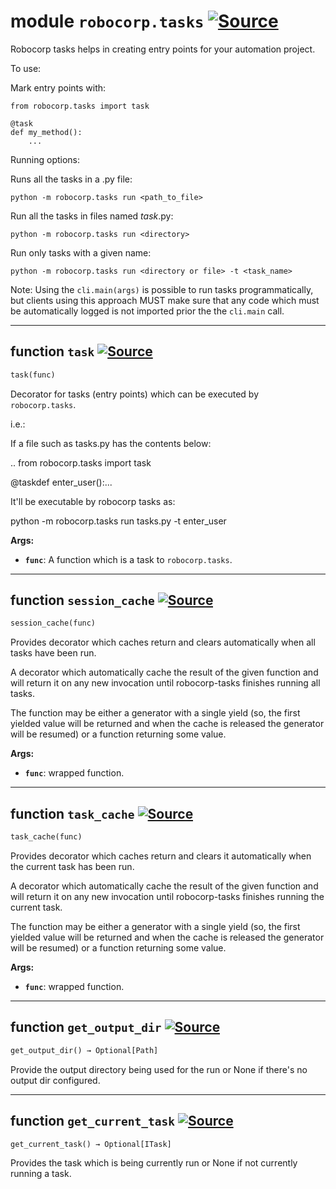 <!-- markdownlint-disable -->

# module `robocorp.tasks` [![Source](https://img.shields.io/badge/-source-cccccc?style=flat-square)](https://github.com/robocorp/robo/tree/master/tasks/src/robocorp/tasks/__init__.py#L0)

Robocorp tasks helps in creating entry points for your automation project.

To use:

Mark entry points with:

```
from robocorp.tasks import task

@task
def my_method():
    ...
```

Running options:

Runs all the tasks in a .py file:

`python -m robocorp.tasks run <path_to_file>`

Run all the tasks in files named *task*.py:

`python -m robocorp.tasks run <directory>`

Run only tasks with a given name:

`python -m robocorp.tasks run <directory or file> -t <task_name>`



Note: Using the `cli.main(args)` is possible to run tasks programmatically, but clients using this approach MUST make sure that any code which must be automatically logged is not imported prior the the `cli.main` call.


---

## function `task` [![Source](https://img.shields.io/badge/-source-cccccc?style=flat-square)](https://github.com/robocorp/robo/tree/master/tasks/src/robocorp/tasks/__init__.py#L43)


```python
task(func)
```

Decorator for tasks (entry points) which can be executed by `robocorp.tasks`.

i.e.:

If a file such as tasks.py has the contents below:

.. from robocorp.tasks import task

@taskdef enter_user():...



It'll be executable by robocorp tasks as:

python -m robocorp.tasks run tasks.py -t enter_user



**Args:**

 - <b>`func`</b>:  A function which is a task to `robocorp.tasks`.


---

## function `session_cache` [![Source](https://img.shields.io/badge/-source-cccccc?style=flat-square)](https://github.com/robocorp/robo/tree/master/tasks/src/robocorp/tasks/__init__.py#L74)


```python
session_cache(func)
```

Provides decorator which caches return and clears automatically when all tasks have been run.

A decorator which automatically cache the result of the given function and will return it on any new invocation until robocorp-tasks finishes running all tasks.

The function may be either a generator with a single yield (so, the first yielded value will be returned and when the cache is released the generator will be resumed) or a function returning some value.



**Args:**

 - <b>`func`</b>:  wrapped function.


---

## function `task_cache` [![Source](https://img.shields.io/badge/-source-cccccc?style=flat-square)](https://github.com/robocorp/robo/tree/master/tasks/src/robocorp/tasks/__init__.py#L96)


```python
task_cache(func)
```

Provides decorator which caches return and clears it automatically when the current task has been run.

A decorator which automatically cache the result of the given function and will return it on any new invocation until robocorp-tasks finishes running the current task.

The function may be either a generator with a single yield (so, the first yielded value will be returned and when the cache is released the generator will be resumed) or a function returning some value.



**Args:**

 - <b>`func`</b>:  wrapped function.


---

## function `get_output_dir` [![Source](https://img.shields.io/badge/-source-cccccc?style=flat-square)](https://github.com/robocorp/robo/tree/master/tasks/src/robocorp/tasks/__init__.py#L118)


```python
get_output_dir() → Optional[Path]
```

Provide the output directory being used for the run or None if there's no output dir configured.


---

## function `get_current_task` [![Source](https://img.shields.io/badge/-source-cccccc?style=flat-square)](https://github.com/robocorp/robo/tree/master/tasks/src/robocorp/tasks/__init__.py#L131)


```python
get_current_task() → Optional[ITask]
```

Provides the task which is being currently run or None if not currently running a task.


